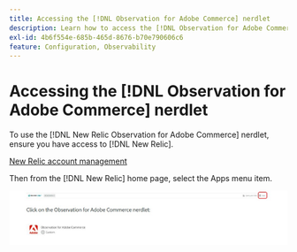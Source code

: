 ```yaml
---
title: Accessing the [!DNL Observation for Adobe Commerce] nerdlet
description: Learn how to access the [!DNL Observation for Adobe Commerce] nerdlet.
exl-id: 4b6f554e-685b-465d-8676-b70e790606c6
feature: Configuration, Observability
---
```

# Accessing the [!DNL Observation for Adobe Commerce] nerdlet

To use the [!DNL New Relic Observation for Adobe Commerce] nerdlet, ensure you have access to [!DNL New Relic].

[New Relic account management](https://experienceleague.adobe.com/en/docs/commerce-on-cloud/user-guide/monitor/new-relic/account-management)

Then from the [!DNL New Relic] home page, select the Apps menu item.

![New Relic home page](../../assets/tools/observation-for-adobe-commerce/new-relic-homepage.jpeg)
